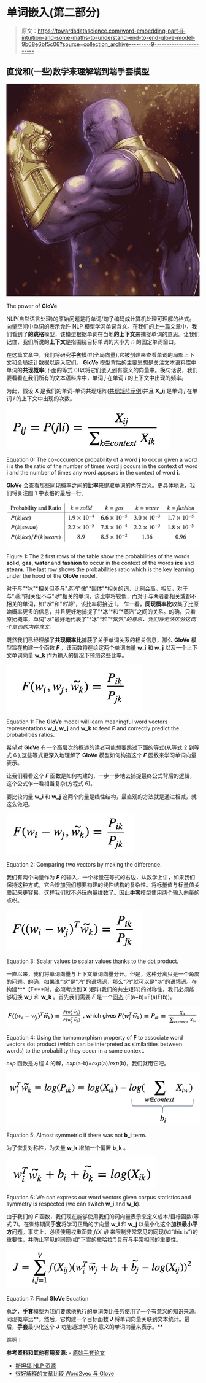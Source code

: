 # 单词嵌入(第二部分)

> 原文：<https://towardsdatascience.com/word-embedding-part-ii-intuition-and-some-maths-to-understand-end-to-end-glove-model-9b08e6bf5c06?source=collection_archive---------9----------------------->

## 直觉和(一些)数学来理解端到端手套模型

![](img/8cfa589a64828d3a6dc86a395751b803.png)

The power of **GloVe**

NLP(自然语言处理)的原始问题是将单词/句子编码成计算机处理可理解的格式。向量空间中单词的表示允许 NLP 模型学习单词含义。在我们的[上一篇](https://medium.com/@matyasamrouche19/word-embeddings-intuition-and-some-maths-to-understand-end-to-end-skip-gram-model-cab57760c745)文章中，我们看到了**的跳格**模型，该模型根据单词在当地**的上下文**来捕捉单词的意思。让我们记住，我们所说的**上下文**是指围绕目标单词的大小为 *n* 的固定单词窗口。

在这篇文章中，我们将研究**手套**模型(全局向量),它被创建来查看单词的局部上下文和全局统计数据以嵌入它们。 **GloVe** 模型背后的主要思想是关注文本语料库中单词的**共现概率**(下面的等式 0)以将它们嵌入到有意义的向量中。换句话说，我们要看看在我们所有的文本语料库中，单词 *j* 在单词 *i* 的上下文中出现的频率。

为此，假设 **X** 是我们的单词-单词共现矩阵([共现矩阵示例](https://www.google.com/search?q=word-word+co-occurrence+matrix&safe=strict&source=lnms&tbm=isch&sa=X&ved=0ahUKEwjJt73es-vhAhVM4eAKHSvEBLYQ_AUIDigB&biw=1440&bih=789#imgrc=RGTzlslBGMJncM:))并且 **X_ij** 是单词 *j* 在单词 *i* 的上下文中出现的次数。

![](img/fadbf292f56b31dfc0953c1c05f365d9.png)

Equation 0: The co-occurence probability of a word **j** to occur given a word **i** is the the ratio of the number of times word **j** occurs in the context of word **i** and the number of times any word appears in the context of word **i**.

**GloVe** 会查看那些同现概率之间的**比率**来提取单词的内在含义。更具体地说，我们将关注图 1 中表格的最后一行。

![](img/646d41622c3208d630961a5c2aa10102.png)

Figure 1: The 2 first rows of the table show the probabilities of the words **solid**, **gas**, **water** and **fashion** to occur in the context of the words **ice** and **steam.** The last row shows the probabilities ratio which is the key learning under the hood of the **GloVe** model.

对于与"*冰"*相关但不与"*蒸汽*"像"*固体"*相关的词，比例会高。相反，对于与"*蒸汽*相关但不与"*冰*"相关的单词，该比率将较低，而对于与两者都相关或都不相关的单词，如"*水*"和"*时尚*"，该比率将接近 1。
乍一看，**同现概率比**收集了比原始概率更多的信息，并且更好地捕捉了“*冰”*和“*蒸汽”之间的关系。的确，只看原始概率，单词"*水*"最好地代表了"*冰"*和"*蒸汽"*的意思，我们将无法区分这两个单词的内在含义。*

既然我们已经理解了**共现概率比**捕获了关于单词关系的相关信息，那么 **GloVe** 模型旨在构建一个函数 ***F*** ，该函数将在给定两个单词向量 **w_i** 和 **w_j** 以及一个上下文单词向量 **w_k** 作为输入的情况下预测这些比率。

![](img/58063152a58f304bd3b1dd156273905d.png)

Equation 1: The **GloVe** model will learn meaningful word vectors representations **w_i**, **w_j** and **w_k** to feed **F** and correctly predict the probabilities ratios.

希望对 **GloVe** 有一个高层次的概述的读者可能想要跳过下面的等式(从等式 2 到等式 6 ),这些等式更深入地理解了 **GloVe** 模型如何构造这个 ***F*** 函数来学习单词向量表示。

让我们看看这个 ***F*** 函数是如何构建的，一步一步地去捕捉最终公式背后的逻辑，这个公式乍一看相当复杂(方程式 6)。

要比较向量 **w_i** 和 **w_j** 这两个向量是线性结构，最直观的方法就是通过相减，就这么做吧。

![](img/bbe413af88b93ce15a992324a9faa783.png)

Equation 2: Comparing two vectors by making the difference.

我们有两个向量作为 ***F*** 的输入，一个标量在等式的右边，从数学上讲，如果我们保持这种方式，它会增加我们想要构建的线性结构的复杂性。将标量值与标量值关联起来更容易，这样我们就不必玩向量维数了。因此**手套**模型使用两个输入向量的点积。

![](img/053079f12dbd57c983b722e84dbac526.png)

Equation 3: Scalar values to scalar values thanks to the dot product.

一直以来，我们将单词向量与上下文单词向量分开。但是，这种分离只是一个角度的问题。的确，如果说“*水*”是“*汽*”的语境词，那么“*汽*”就可以是“*水*”的语境词。在构建***【F***时，必须考虑到 **X** 矩阵(我们的共生矩阵)的对称性，我们必须能够切换 **w_i** 和 **w_k** 。首先我们需要 ***F*** 是一个[同态](/emnlp-what-is-glove-part-iii-c6090bed114) (F(a+b)=F(a)F(b))。

![](img/9db0cbe514d3b18f66b0093aff0a690a.png)

Equation 4: Using the homomorphism property of **F** to associate word vectors dot product (which can be interpreted as similarities between words) to the probability they occur in a same context.

*exp* 函数是方程 4 的解，*exp*(a-b)=*exp*(a)/*exp*(b)，我们就用它吧。

![](img/7fbfe52e90475cc80a7a4c26b5d6ebb2.png)

Equation 5: Almost symmetric if there was not **b_i** term.

为了恢复对称性，为矢量 **w_k** 增加一个偏置 **b_k** 。

![](img/dfb68b7855401e9205575ac85129cf90.png)

Equation 6: We can express our word vectors given corpus statistics and symmetry is respected (we can switch **w_i** and **w_k**).

由于我们的 ***F*** 函数，我们现在能够使用我们的词向量表示来定义成本/目标函数(等式 7)。在训练期间**手套**将学习正确的字向量 **w_i** 和 **w_j** 以最小化这个**加权最小平方**问题。事实上，必须使用权重函数 *f(X_ij)* 来限制非常常见的同现(如“this is”)的重要性，并防止罕见的同现(如“下雪的撒哈拉”)具有与平常相同的重要性。

![](img/547892822cae484a1d7a429a1d75da8a.png)

Equation 7: Final **GloVe** Equation

总之，**手套**模型为我们要求他执行的单词类比任务使用了一个有意义的知识来源:同现概率比**。然后，它构建一个目标函数 ***J*** 将单词向量关联到文本统计。最后，**手套**最小化这个 ***J*** 功能通过学习有意义的单词向量来表示。**

瞧啊！

**参考资料和其他有用资源:** - [原始手套论文](https://nlp.stanford.edu/pubs/glove.pdf)
- [斯坦福 NLP 资源](https://web.stanford.edu/class/archive/cs/cs224n/cs224n.1184/syllabus.html)
- [很好解释的文章比较 Word2vec 与 Glove](http://mlexplained.com/2018/04/29/paper-dissected-glove-global-vectors-for-word-representation-explained/)
